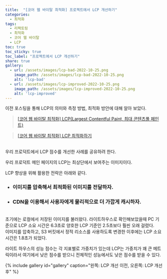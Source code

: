 ```yaml
---
title:  "[코어 웹 바이탈 최적화] 프로젝트에서 LCP 개선하기"
categories: 
  - 최적화
tags:
  - 리팩토링
  - 최적화
  - 코어 웹 바이탈
  - LCP
toc: true
toc_sticky: true
toc_label: "프로젝트에서 LCP 개선하기"
share: true
gallery:
  - url: /assets/images/lcp-bad-2022-10-25.png
    image_path: /assets/images/lcp-bad-2022-10-25.png
    alt: 'lcp-bad'
  - url: /assets/images/lcp-improved-2022-10-25.png
    image_path: /assets/images/lcp-improved-2022-10-25.png
    alt: 'lcp-improved'
---
```


이전 포스팅을 통해 LCP의 의미와 측정 방법, 최적화 방안에 대해 알아 보았다. <br>

> [[코어 웹 바이탈 최적화] LCP(Largest Contentful Paint, 최대 콘텐츠풀 페인트)](https://hjk329.github.io/%EC%B5%9C%EC%A0%81%ED%99%94/lcp/)

> [[코어 웹 바이탈 최적화] LCP 최적화하기](https://hjk329.github.io/%EC%B5%9C%EC%A0%81%ED%99%94/improve-lcp/)

<br>
우리 프로덕트에서 LCP 점수를 개선한 사례를 공유하려 한다. <br>

우리 프로덕트 메인 페이지의 LCP는 최상단에서 보여주는 이미지이다. <br>

LCP 향상을 위해 활용한 전략은 아래와 같다.
- ### 이미지를 압축해서 최적화된 이미지를 전달하자.
- ### CDN을 이용해서 사용자에게 물리적으로 더 가깝게 캐시하자.

 <br>
초기에는 로컬에서 저장된 이미지를 불러왔다. 라이트하우스로 확인해보았을때 PC 기준으로 LCP 소요 시간은 6.3초로 양호한 LCP 기준인 2.5초보다 훨씬 오래 걸렸다. <br>
이미지를 압축하고, S3 버킷에서 정적 리소스를 사용하도록 변경한 이후에는 LCP 소요 시간은 1.8초가 되었다. <br>
 
라이트 하우스의 성능 점수는 각 지표별로 가중치가 있는데 LCP는 가중치가 꽤 큰 메트릭이라서 여기에서 낮은 점수를 받으니 전체적인 성능에서도 낮은 점수를 받을 수 있다. <br>
 
{% include gallery id="gallery" caption="왼쪽: LCP 개선 이전, 오른쪽: LCP 개선 후" %}
